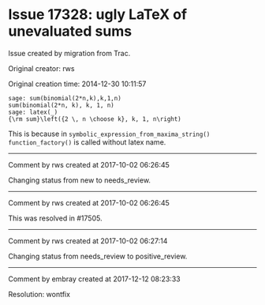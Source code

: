 # Issue 17328: ugly LaTeX of unevaluated sums

Issue created by migration from Trac.

Original creator: rws

Original creation time: 2014-12-30 10:11:57


```
sage: sum(binomial(2*n,k),k,1,n)
sum(binomial(2*n, k), k, 1, n)
sage: latex(_)
{\rm sum}\left({2 \, n \choose k}, k, 1, n\right)
```

This is because in `symbolic_expression_from_maxima_string()` `function_factory()` is called without latex name.


---

Comment by rws created at 2017-10-02 06:26:45

Changing status from new to needs_review.


---

Comment by rws created at 2017-10-02 06:26:45

This was resolved in #17505.


---

Comment by rws created at 2017-10-02 06:27:14

Changing status from needs_review to positive_review.


---

Comment by embray created at 2017-12-12 08:23:33

Resolution: wontfix
